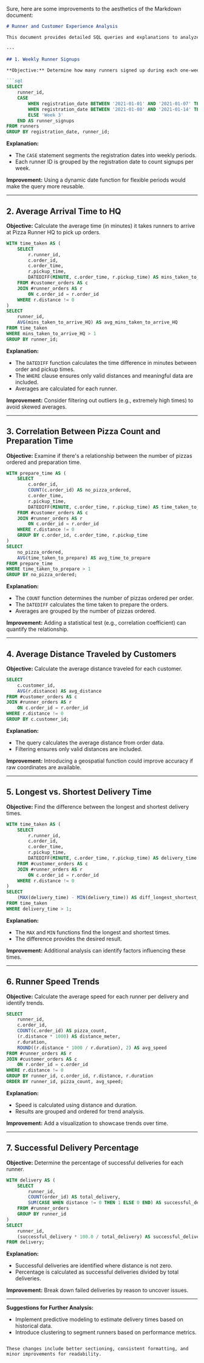 Sure, here are some improvements to the aesthetics of the Markdown document:

```markdown
# Runner and Customer Experience Analysis

This document provides detailed SQL queries and explanations to analyze various aspects of the runner and customer experience. Each query is thoroughly commented, and visual aids are included to simplify understanding.

---

## 1. Weekly Runner Signups

**Objective:** Determine how many runners signed up during each one-week period starting from January 1, 2021.

```sql
SELECT 
    runner_id,
    CASE
        WHEN registration_date BETWEEN '2021-01-01' AND '2021-01-07' THEN 'Week 1'
        WHEN registration_date BETWEEN '2021-01-08' AND '2021-01-14' THEN 'Week 2'
        ELSE 'Week 3'
    END AS runner_signups
FROM runners
GROUP BY registration_date, runner_id;
```

**Explanation:**
- The `CASE` statement segments the registration dates into weekly periods.
- Each runner ID is grouped by the registration date to count signups per week.

**Improvement:** Using a dynamic date function for flexible periods would make the query more reusable.

---

## 2. Average Arrival Time to HQ

**Objective:** Calculate the average time (in minutes) it takes runners to arrive at Pizza Runner HQ to pick up orders.

```sql
WITH time_taken AS (
    SELECT 
        r.runner_id, 
        c.order_id, 
        c.order_time, 
        r.pickup_time, 
        DATEDIFF(MINUTE, c.order_time, r.pickup_time) AS mins_taken_to_arrive_HQ
    FROM #customer_orders AS c
    JOIN #runner_orders AS r
        ON c.order_id = r.order_id
    WHERE r.distance != 0
)
SELECT 
    runner_id, 
    AVG(mins_taken_to_arrive_HQ) AS avg_mins_taken_to_arrive_HQ
FROM time_taken
WHERE mins_taken_to_arrive_HQ > 1
GROUP BY runner_id;
```

**Explanation:**
- The `DATEDIFF` function calculates the time difference in minutes between order and pickup times.
- The `WHERE` clause ensures only valid distances and meaningful data are included.
- Averages are calculated for each runner.

**Improvement:** Consider filtering out outliers (e.g., extremely high times) to avoid skewed averages.

---

## 3. Correlation Between Pizza Count and Preparation Time

**Objective:** Examine if there's a relationship between the number of pizzas ordered and preparation time.

```sql
WITH prepare_time AS (
    SELECT 
        c.order_id, 
        COUNT(c.order_id) AS no_pizza_ordered, 
        c.order_time, 
        r.pickup_time, 
        DATEDIFF(MINUTE, c.order_time, r.pickup_time) AS time_taken_to_prepare
    FROM #customer_orders AS c
    JOIN #runner_orders AS r
        ON c.order_id = r.order_id
    WHERE r.distance != 0
    GROUP BY c.order_id, c.order_time, r.pickup_time
)
SELECT 
    no_pizza_ordered, 
    AVG(time_taken_to_prepare) AS avg_time_to_prepare
FROM prepare_time
WHERE time_taken_to_prepare > 1
GROUP BY no_pizza_ordered;
```

**Explanation:**
- The `COUNT` function determines the number of pizzas ordered per order.
- The `DATEDIFF` calculates the time taken to prepare the orders.
- Averages are grouped by the number of pizzas ordered.

**Improvement:** Adding a statistical test (e.g., correlation coefficient) can quantify the relationship.

---

## 4. Average Distance Traveled by Customers

**Objective:** Calculate the average distance traveled for each customer.

```sql
SELECT 
    c.customer_id, 
    AVG(r.distance) AS avg_distance
FROM #customer_orders AS c
JOIN #runner_orders AS r
    ON c.order_id = r.order_id
WHERE r.distance != 0
GROUP BY c.customer_id;
```

**Explanation:**
- The query calculates the average distance from order data.
- Filtering ensures only valid distances are included.

**Improvement:** Introducing a geospatial function could improve accuracy if raw coordinates are available.

---

## 5. Longest vs. Shortest Delivery Time

**Objective:** Find the difference between the longest and shortest delivery times.

```sql
WITH time_taken AS (
    SELECT 
        r.runner_id, 
        c.order_id, 
        c.order_time, 
        r.pickup_time, 
        DATEDIFF(MINUTE, c.order_time, r.pickup_time) AS delivery_time
    FROM #customer_orders AS c
    JOIN #runner_orders AS r
        ON c.order_id = r.order_id
    WHERE r.distance != 0
)
SELECT 
    (MAX(delivery_time) - MIN(delivery_time)) AS diff_longest_shortest_delivery_time
FROM time_taken
WHERE delivery_time > 1;
```

**Explanation:**
- The `MAX` and `MIN` functions find the longest and shortest times.
- The difference provides the desired result.

**Improvement:** Additional analysis can identify factors influencing these times.

---

## 6. Runner Speed Trends

**Objective:** Calculate the average speed for each runner per delivery and identify trends.

```sql
SELECT 
    runner_id, 
    c.order_id, 
    COUNT(c.order_id) AS pizza_count, 
    (r.distance * 1000) AS distance_meter, 
    r.duration, 
    ROUND((r.distance * 1000 / r.duration), 2) AS avg_speed
FROM #runner_orders AS r
JOIN #customer_orders AS c
    ON r.order_id = c.order_id
WHERE r.distance != 0
GROUP BY runner_id, c.order_id, r.distance, r.duration
ORDER BY runner_id, pizza_count, avg_speed;
```

**Explanation:**
- Speed is calculated using distance and duration.
- Results are grouped and ordered for trend analysis.

**Improvement:** Add a visualization to showcase trends over time.

---

## 7. Successful Delivery Percentage

**Objective:** Determine the percentage of successful deliveries for each runner.

```sql
WITH delivery AS (
    SELECT 
        runner_id, 
        COUNT(order_id) AS total_delivery,
        SUM(CASE WHEN distance != 0 THEN 1 ELSE 0 END) AS successful_delivery
    FROM #runner_orders
    GROUP BY runner_id
)
SELECT 
    runner_id, 
    (successful_delivery * 100.0 / total_delivery) AS successful_delivery_perc
FROM delivery;
```

**Explanation:**
- Successful deliveries are identified where distance is not zero.
- Percentage is calculated as successful deliveries divided by total deliveries.

**Improvement:** Break down failed deliveries by reason to uncover issues.

---
**Suggestions for Further Analysis:**
- Implement predictive modeling to estimate delivery times based on historical data.
- Introduce clustering to segment runners based on performance metrics.
```

These changes include better sectioning, consistent formatting, and minor improvements for readability.
